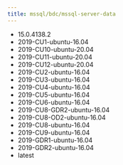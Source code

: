 ```yaml
---
title: mssql/bdc/mssql-server-data
---
```

- 15.0.4138.2
- 2019-CU1-ubuntu-16.04
- 2019-CU10-ubuntu-20.04
- 2019-CU11-ubuntu-20.04
- 2019-CU12-ubuntu-20.04
- 2019-CU2-ubuntu-16.04
- 2019-CU3-ubuntu-16.04
- 2019-CU4-ubuntu-16.04
- 2019-CU5-ubuntu-16.04
- 2019-CU6-ubuntu-16.04
- 2019-CU8-GDR2-ubuntu-16.04
- 2019-CU8-OD2-ubuntu-16.04
- 2019-CU8-ubuntu-16.04
- 2019-CU9-ubuntu-16.04
- 2019-GDR1-ubuntu-16.04
- 2019-GDR2-ubuntu-16.04
- latest
